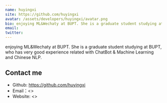 ```yaml
---
name: huyingxi
site: https://github.com/huyingxi
avatar: /assets/developers/huyingxi/avatar.png
bio: enjoying ML&Wechaty at BUPT. She is a graduate student studying at BUPT, who has very good experience related with ChatBot & Machine Learning and Chinese NLP.
email: 
twitter: 
---
```


enjoying ML&Wechaty at BUPT. She is a graduate student studying at BUPT, who has very good experience related with ChatBot & Machine Learning and Chinese NLP.

## Contact me

- Github: <https://github.com/huyingxi>
- Email：<>
- Website: <>
